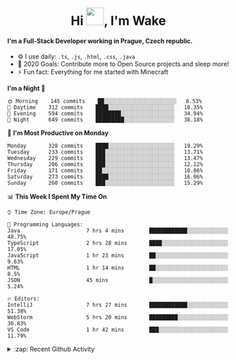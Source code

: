 <h1 align="center">Hi <img src="https://raw.githubusercontent.com/MrWakeCZ/MrWakeCZ/master/Hi.gif" width="40px" />, I'm Wake</h1>

#### I'm a Full-Stack Developer working in Prague, Czech republic.
- ⚙️ I use daily: `.ts`, `.js`, `.html`, `.css`, `.java`
- 🥅 2020 Goals: Contribute more to Open Source projects and sleep more!
- ⚡ Fun fact: Everything for me started with Minecraft

<!--START_SECTION:waka-->
**I'm a Night 🦉** 

```text
🌞 Morning    145 commits    ██░░░░░░░░░░░░░░░░░░░░░░░   8.53% 
🌆 Daytime    312 commits    ████░░░░░░░░░░░░░░░░░░░░░   18.35% 
🌃 Evening    594 commits    ████████░░░░░░░░░░░░░░░░░   34.94% 
🌙 Night      649 commits    █████████░░░░░░░░░░░░░░░░   38.18%

```
📅 **I'm Most Productive on Monday** 

```text
Monday       328 commits    ████░░░░░░░░░░░░░░░░░░░░░   19.29% 
Tuesday      233 commits    ███░░░░░░░░░░░░░░░░░░░░░░   13.71% 
Wednesday    229 commits    ███░░░░░░░░░░░░░░░░░░░░░░   13.47% 
Thursday     206 commits    ███░░░░░░░░░░░░░░░░░░░░░░   12.12% 
Friday       171 commits    ██░░░░░░░░░░░░░░░░░░░░░░░   10.06% 
Saturday     273 commits    ████░░░░░░░░░░░░░░░░░░░░░   16.06% 
Sunday       260 commits    ███░░░░░░░░░░░░░░░░░░░░░░   15.29%

```


📊 **This Week I Spent My Time On** 

```text
⌚︎ Time Zone: Europe/Prague

💬 Programming Languages: 
Java                     7 hrs 4 mins        ████████████░░░░░░░░░░░░░   48.75% 
TypeScript               2 hrs 28 mins       ████░░░░░░░░░░░░░░░░░░░░░   17.05% 
JavaScript               1 hr 23 mins        ██░░░░░░░░░░░░░░░░░░░░░░░   9.63% 
HTML                     1 hr 14 mins        ██░░░░░░░░░░░░░░░░░░░░░░░   8.5% 
JSON                     45 mins             █░░░░░░░░░░░░░░░░░░░░░░░░   5.24%

🔥 Editors: 
IntelliJ                 7 hrs 27 mins       ████████████░░░░░░░░░░░░░   51.38% 
WebStorm                 5 hrs 20 mins       █████████░░░░░░░░░░░░░░░░   36.83% 
VS Code                  1 hr 42 mins        ███░░░░░░░░░░░░░░░░░░░░░░   11.79%

```


<!--END_SECTION:waka-->

<details>
  <summary>:zap: Recent Github Activity</summary>

<!--START_SECTION:activity-->
1. 🎉 Merged PR [#6](https://github.com/craftmania-cz/craftlobby/pull/6) in [craftmania-cz/craftlobby](https://github.com/craftmania-cz/craftlobby)
2. 🎉 Merged PR [#14](https://github.com/craftmania-cz/craftmanager/pull/14) in [craftmania-cz/craftmanager](https://github.com/craftmania-cz/craftmanager)
3. 🎉 Merged PR [#89](https://github.com/waked-cz/corgi/pull/89) in [waked-cz/corgi](https://github.com/waked-cz/corgi)
4. 🎉 Merged PR [#2](https://github.com/craftmania-cz/craftcore/pull/2) in [craftmania-cz/craftcore](https://github.com/craftmania-cz/craftcore)
5. 🎉 Merged PR [#7](https://github.com/craftmania-cz/craftlobby/pull/7) in [craftmania-cz/craftlobby](https://github.com/craftmania-cz/craftlobby)
<!--END_SECTION:activity-->

</details>
